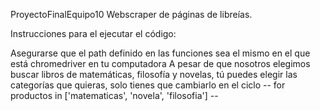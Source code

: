 ProyectoFinalEquipo10
Webscraper de páginas de libreías.

Instrucciones para el ejecutar el código:

Asegurarse que el path definido en las funciones sea el mismo en el que está chromedriver en tu computadora
A pesar de que nosotros elegimos buscar libros de matemáticas, filosofía y novelas, tú puedes elegir las categorías que quieras, solo tienes que cambiarlo en el ciclo -- for productos in ['matematicas', 'novela', 'filosofia'] --